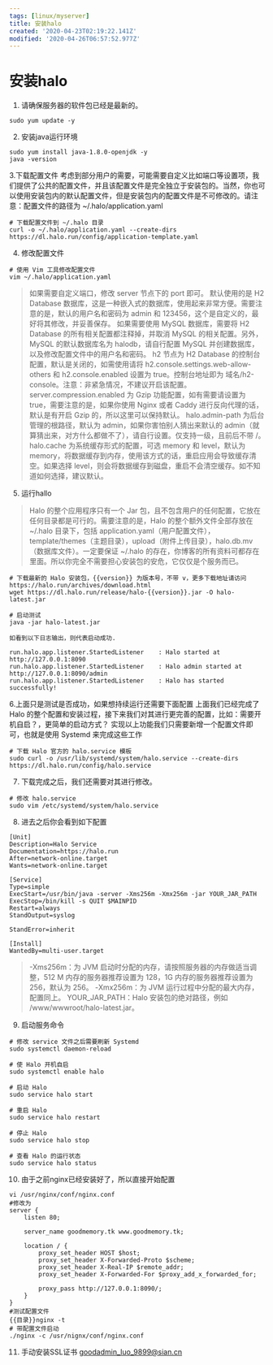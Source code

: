 ```yaml
---
tags: [linux/myserver]
title: 安装halo
created: '2020-04-23T02:19:22.141Z'
modified: '2020-04-26T06:57:52.977Z'
---
```


# 安装halo
1. 请确保服务器的软件包已经是最新的。
```
sudo yum update -y
```
2. 安装java运行环境
```
sudo yum install java-1.8.0-openjdk -y
java -version
```
3.下载配置文件
考虑到部分用户的需要，可能需要自定义比如端口等设置项，我们提供了公共的配置文件，并且该配置文件是完全独立于安装包的。当然，你也可以使用安装包内的默认配置文件，但是安装包内的配置文件是不可修改的。请注意：配置文件的路径为 ~/.halo/application.yaml
```
# 下载配置文件到 ~/.halo 目录
curl -o ~/.halo/application.yaml --create-dirs https://dl.halo.run/config/application-template.yaml
```
4. 修改配置文件
```
# 使用 Vim 工具修改配置文件
vim ~/.halo/application.yaml
```
> 如果需要自定义端口，修改 server 节点下的 port 即可。
默认使用的是 H2 Database 数据库，这是一种嵌入式的数据库，使用起来非常方便。需要注意的是，默认的用户名和密码为 admin 和 123456，这个是自定义的，最好将其修改，并妥善保存。
如果需要使用 MySQL 数据库，需要将 H2 Database 的所有相关配置都注释掉，并取消 MySQL 的相关配置。另外，MySQL 的默认数据库名为 halodb，请自行配置 MySQL 并创建数据库，以及修改配置文件中的用户名和密码。
h2 节点为 H2 Database 的控制台配置，默认是关闭的，如需使用请将 h2.console.settings.web-allow-others 和 h2.console.enabled 设置为 true。控制台地址即为 域名/h2-console。注意：非紧急情况，不建议开启该配置。
server.compression.enabled 为 Gzip 功能配置，如有需要请设置为 true，需要注意的是，如果你使用 Nginx 或者 Caddy 进行反向代理的话，默认是有开启 Gzip 的，所以这里可以保持默认。
halo.admin-path 为后台管理的根路径，默认为 admin，如果你害怕别人猜出来默认的 admin（就算猜出来，对方什么都做不了），请自行设置。仅支持一级，且前后不带 /。
halo.cache 为系统缓存形式的配置，可选 memory 和 level，默认为 memory，将数据缓存到内存，使用该方式的话，重启应用会导致缓存清空。如果选择 level，则会将数据缓存到磁盘，重启不会清空缓存。如不知道如何选择，建议默认。
5. 运行hallo
>Halo 的整个应用程序只有一个 Jar 包，且不包含用户的任何配置，它放在任何目录都是可行的。需要注意的是，Halo 的整个额外文件全部存放在 ~/.halo 目录下，包括 application.yaml（用户配置文件），template/themes（主题目录），upload（附件上传目录），halo.db.mv（数据库文件）。一定要保证 ~/.halo 的存在，你博客的所有资料可都存在里面。所以你完全不需要担心安装包的安危，它仅仅是个服务而已。

```
# 下载最新的 Halo 安装包，{{version}} 为版本号，不带 v，更多下载地址请访问 https://halo.run/archives/download.html
wget https://dl.halo.run/release/halo-{{version}}.jar -O halo-latest.jar

# 启动测试
java -jar halo-latest.jar

如看到以下日志输出，则代表启动成功.

run.halo.app.listener.StartedListener    : Halo started at         http://127.0.0.1:8090
run.halo.app.listener.StartedListener    : Halo admin started at   http://127.0.0.1:8090/admin
run.halo.app.listener.StartedListener    : Halo has started successfully!
```
6.上面只是测试是否成功，如果想持续运行还需要下面配置
上面我们已经完成了 Halo 的整个配置和安装过程，接下来我们对其进行更完善的配置，比如：需要开机自启？，更简单的启动方式？
实现以上功能我们只需要新增一个配置文件即可，也就是使用 Systemd 来完成这些工作
```
# 下载 Halo 官方的 halo.service 模板
sudo curl -o /usr/lib/systemd/system/halo.service --create-dirs https://dl.halo.run/config/halo.service
```
7. 下载完成之后，我们还需要对其进行修改。
```
# 修改 halo.service
sudo vim /etc/systemd/system/halo.service
```
8. 进去之后你会看到如下配置
```
[Unit]
Description=Halo Service
Documentation=https://halo.run
After=network-online.target
Wants=network-online.target

[Service]
Type=simple
ExecStart=/usr/bin/java -server -Xms256m -Xmx256m -jar YOUR_JAR_PATH
ExecStop=/bin/kill -s QUIT $MAINPID
Restart=always
StandOutput=syslog

StandError=inherit

[Install]
WantedBy=multi-user.target
```
>-Xms256m：为 JVM 启动时分配的内存，请按照服务器的内存做适当调整，512 M 内存的服务器推荐设置为 128，1G 内存的服务器推荐设置为 256，默认为 256。
-Xmx256m：为 JVM 运行过程中分配的最大内存，配置同上。
YOUR_JAR_PATH：Halo 安装包的绝对路径，例如 /www/wwwroot/halo-latest.jar。
9. 启动服务命令
```
# 修改 service 文件之后需要刷新 Systemd
sudo systemctl daemon-reload

# 使 Halo 开机自启
sudo systemctl enable halo

# 启动 Halo
sudo service halo start

# 重启 Halo
sudo service halo restart

# 停止 Halo
sudo service halo stop

# 查看 Halo 的运行状态
sudo service halo status
```
10. 由于之前nginx已经安装好了，所以直接开始配置
```
vi /usr/nginx/conf/nginx.conf
#修改为
server {
    listen 80;

    server_name goodmemory.tk www.goodmemory.tk;

    location / {
        proxy_set_header HOST $host;
        proxy_set_header X-Forwarded-Proto $scheme;
        proxy_set_header X-Real-IP $remote_addr;
        proxy_set_header X-Forwarded-For $proxy_add_x_forwarded_for;

        proxy_pass http://127.0.0.1:8090/;
    }
}
#测试配置文件
{{目录}}nginx -t
# 带配置文件启动
./nginx -c /usr/nignx/conf/nginx.conf
```
11. 手动安装SSL证书
goodadmin_luo_9899@sian.cn


